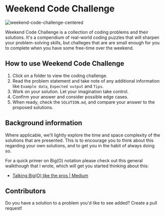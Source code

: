 # Weekend Code Challenge

![weekend-code-challenge-centered](https://user-images.githubusercontent.com/6524512/102009004-f07c1b80-3d77-11eb-95ad-2a4b5ea3229f.png)

Weekend Code Challenge is a collection of coding problems and their solutions.
It's a compendium of real-world coding puzzles that will sharpen your problem-solving skills, but challeges that are are small enough for you to complete when you have some free-time over the weekend.

## How to use Weekend Code Challenge

1. Click on a folder to view the coding challenge.
2. Read the problem statement and take note of any additional information like `Example data`, `Expected output` and `Tips`.
3. Work on your solution. Let your imagination take control.
4. Confirm your answer and consider possible edge cases.
5. When ready, check the `SOLUTION.md`, and compare your answer to the proposed solutions.

## Background information

Where applicable, we'll lightly explore the time and space complexity of the solutions that are presented. This is to encourage you to think about this regarding your own solutions, and to get you in the habit of always doing so.

For a quick primer on Big(O) notation please check out this general walkthough that I wrote, which will get you started thinking about this:

- [Talking Big(O) like the pros | Medium](https://shinjukudev.medium.com/talking-big-o-like-the-pros-7436b39108d5)

## Contributors

Do you have a solution to a problem you'd like to see added? Create a pull request!
